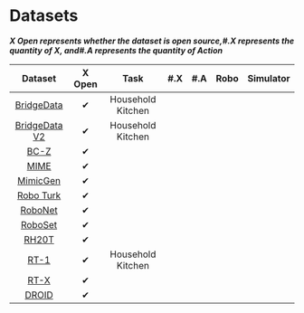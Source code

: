# Datasets

***X  Open represents whether the dataset is open source,#.X represents the quantity of X, and#.A represents the quantity of Action***

|                           Dataset                            |  X Open  |       Task        | #.X  | #.A  | Robo | Simulator |
| :----------------------------------------------------------: | :------: | :---------------: | :--: | :--: | :--: | :-------: |
|    [BridgeData](https://sites.google.com/view/bridgedata)    | &#x2714; | Household Kitchen |      |      |      |           |
| [BridgeData V2](https://rail-berkeley.github.io/bridgedata/) | &#x2714; | Household Kitchen |      |      |      |           |
|       [BC-Z](https://sites.google.com/view/bc-z/home)        | &#x2714; |                   |      |      |      |           |
|      [MIME](https://sites.google.com/view/mimedataset)       | &#x2714; |                   |      |      |      |           |
|           [MimicGen](https://mimicgen.github.io/)            | &#x2714; |                   |      |      |      |           |
|         [Robo Turk](https://roboturk.stanford.edu/)          | &#x2714; |                   |      |      |      |           |
|             [RoboNet](https://www.robonet.wiki/)             | &#x2714; |                   |      |      |      |           |
|            [RoboSet](https://robopen.github.io/)             | &#x2714; |                   |      |      |      |           |
|              [RH20T](https://rh20t.github.io/)               | &#x2714; |                   |      |      |      |           |
|       [RT-1](https://robotics-transformer1.github.io/)       | &#x2714; | Household Kitchen |      |      |      |           |
|      [RT-X](https://robotics-transformer-x.github.io/)       | &#x2714; |                   |      |      |      |           |
|          [DROID](https://droid-dataset.github.io/)           | &#x2714; |                   |      |      |      |           |
